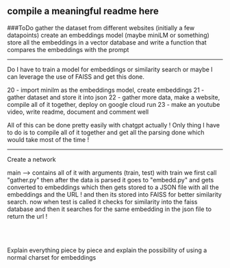 ## compile a meaningful readme here 

###ToDo
gather the dataset from different websites (initially a few datapoints)
create an embeddings model (maybe miniLM or something)
store all the embeddings in a vector database and 
write a function that compares the embeddings with the prompt 

--- 
Do I have to train a model for embeddings or similarity search or maybe I can leverage the use of FAISS and get this done. 

20 - import minilm as the embeddings model, create embeddings 
21 - gather dataset and store it into json
22 - gather more data, make a website, compile all of it together, deploy on google cloud run
23 - make an youtube video, write readme, document and comment well


All of this can be done pretty easily with chatgpt actually ! Only thing I have to do is to compile all of it together and get all the parsing done which would take most of the time !

---
Create a network <br>

main --> contains all of it with arguments (train, test) with train we first call "gather.py" then after the data is parsed it goes to "embedd.py" and gets converted to embeddings which then gets stored to a JSON file with all the embeddings and the URL ! and then its stored into FAISS for better similarity search. now when test is called it checks for similarity into the faiss database and then it searches for the same embedding in the json file to return the url !


<br><br>


Explain everything piece by piece and explain the possibility of using a normal charset for embeddings 

